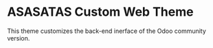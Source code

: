 # ASASATAS Custom Web Theme
This theme customizes the back-end inerface of the Odoo community version.
